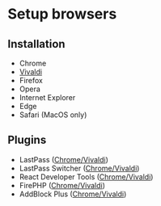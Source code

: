 # Setup browsers

## Installation

- Chrome
- [Vivaldi](Browsers/Vivaldi.md)
- Firefox
- Opera
- Internet Explorer
- Edge
- Safari (MacOS only)

## Plugins

- LastPass 
([Chrome/Vivaldi](https://chrome.google.com/webstore/detail/lastpass-free-password-ma/hdokiejnpimakedhajhdlcegeplioahd))
- LastPass Switcher 
([Chrome/Vivaldi](https://chrome.google.com/webstore/detail/switcher-for-lastpass/kgdllopgpknhbnmagaiifhddjkchmeln))
- React Developer Tools
([Chrome/Vivaldi](https://chrome.google.com/webstore/detail/react-developer-tools/fmkadmapgofadopljbjfkapdkoienihi))
- FirePHP
([Chrome/Vivaldi](https://chrome.google.com/webstore/detail/firephp4chrome/gpgbmonepdpnacijbbdijfbecmgoojma))
- AddBlock Plus
([Chrome/Vivaldi](https://chrome.google.com/webstore/detail/adblock-plus/cfhdojbkjhnklbpkdaibdccddilifddb))
